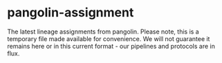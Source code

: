 # pangolin-assignment
The latest lineage assignments from pangolin. 
Please note, this is a temporary file made available for convenience. We will not guarantee it remains here or in this current format - our pipelines and protocols are in flux.
